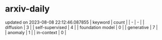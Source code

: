 # arxiv-daily
updated on 2023-08-08 22:12:46.087855
| keyword | count |
| - | - |
| diffusion | 3 |
| self-supervised | 4 |
| foundation model | 0 |
| generative | 7 |
| anomaly | 1 |
| in-context | 0 |
